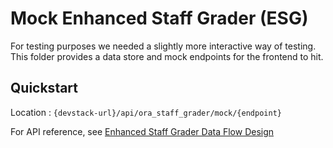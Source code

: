 # Mock Enhanced Staff Grader (ESG)

For testing purposes we needed a slightly more interactive way of testing. This folder provides a data store and mock endpoints for the frontend to hit.

## Quickstart

Location : `{devstack-url}/api/ora_staff_grader/mock/{endpoint}`

For API reference, see [Enhanced Staff Grader Data Flow Design](https://openedx.atlassian.net/wiki/spaces/PT/pages/3154542730/Enhanced+Staff+Grader+Data+Flow+Design)
